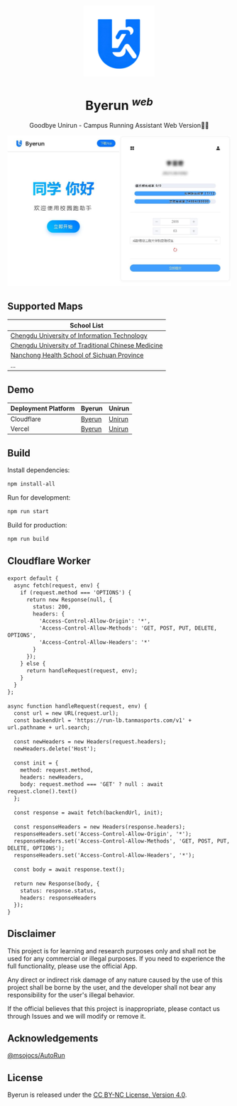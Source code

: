 <p align="center">
  <a href="https://byerun.pages.dev" target="_blank" rel="noopener noreferrer">
    <img width="160" height="160" src="./app/public/favicon.ico" alt="Byerun">
  </a>
</p>

<h1 align="center"/>Byerun <sup><em>web</em></sup></h1>

<p align="center">
Goodbye Unirun - Campus Running Assistant Web Version🏃‍♂️
</p>

<p align="center">
  <a href="https://byerun.pages.dev/" target="_blank" rel="noopener noreferrer" >
    <img src="./old/intro/intro.jfif" alt="Byerun screenshots" width="600" height="auto">
  </a>
</p>

## Supported Maps

| School List |
| --- |
| [Chengdu University of Information Technology](https://cuit.edu.cn/) |
| [Chengdu University of Traditional Chinese Medicine](https://cdutcm.edu.cn/) |
| [Nanchong Health School of Sichuan Province](http://www.ncwsxx.com/) |
| ... |


## Demo

| Deployment Platform | Byerun | Unirun |
| --- | --- | --- |
| Cloudflare | [Byerun](https://byerun.pages.dev) | [Unirun](https://unirun.pages.dev) |
| Vercel | [Byerun](https://byerun.vercel.app) | [Unirun](https://unirun.vercel.app) |


## Build

Install dependencies:

```bash
npm install-all
```

Run for development:

```bash
npm run start
```

Build for production:

```bash
npm run build
```

## Cloudflare Worker

```
export default {
  async fetch(request, env) {
    if (request.method === 'OPTIONS') {
      return new Response(null, {
        status: 200,
        headers: {
          'Access-Control-Allow-Origin': '*',
          'Access-Control-Allow-Methods': 'GET, POST, PUT, DELETE, OPTIONS',
          'Access-Control-Allow-Headers': '*'
        }
      });
    } else {
      return handleRequest(request, env);
    }
  }
};

async function handleRequest(request, env) {
  const url = new URL(request.url);
  const backendUrl = 'https://run-lb.tanmasports.com/v1' + url.pathname + url.search;

  const newHeaders = new Headers(request.headers);
  newHeaders.delete('Host');

  const init = {
    method: request.method,
    headers: newHeaders,
    body: request.method === 'GET' ? null : await request.clone().text()
  };

  const response = await fetch(backendUrl, init);

  const responseHeaders = new Headers(response.headers);
  responseHeaders.set('Access-Control-Allow-Origin', '*');
  responseHeaders.set('Access-Control-Allow-Methods', 'GET, POST, PUT, DELETE, OPTIONS');
  responseHeaders.set('Access-Control-Allow-Headers', '*');

  const body = await response.text();

  return new Response(body, {
    status: response.status,
    headers: responseHeaders
  });
}
```

## Disclaimer

This project is for learning and research purposes only and shall not be used for any commercial or illegal purposes. If you need to experience the full functionality, please use the official App.

Any direct or indirect risk damage of any nature caused by the use of this project shall be borne by the user, and the developer shall not bear any responsibility for the user's illegal behavior.

If the official believes that this project is inappropriate, please contact us through Issues and we will modify or remove it.

## Acknowledgements

[@msojocs/AutoRun](https://github.com/msojocs/AutoRun)

## License
Byerun is released under the [CC BY-NC License, Version 4.0](https://creativecommons.org/licenses/by-nc/4.0/).



